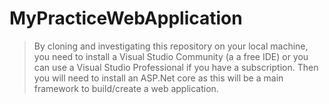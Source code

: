 # MyPracticeWebApplication

> By cloning and investigating this repository on your local machine, you need to install a Visual Studio Community (a a free IDE) or you can use a Visual Studio Professional if you have a subscription. Then you will need to install an ASP.Net core as this will be a main framework to build/create a web application. 

